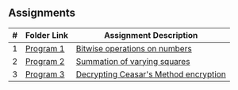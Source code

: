 ## Assignments

|  #  | Folder Link                         | Assignment Description                                           |
| :-: | ----------------------------------- | ---------------------------------------------------------------- |
|  1  | [Program 1](./P01_Bitwise)          | [Bitwise operations on numbers](./P01_Bitwise)                   |
|  2  | [Program 2](./P02_Square_Summation) | [Summation of varying squares](./P02_Square_Summation)           |
|  3  | [Program 3](./P03_Decryption)       | [Decrypting Ceasar's Method encryption](./P03_Decryption)        |
